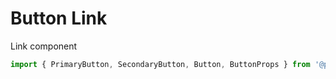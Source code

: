 # Button Link

Link component

```js
import { PrimaryButton, SecondaryButton, Button, ButtonProps } from '@panenco/pui';
```

<!-- STORY -->
